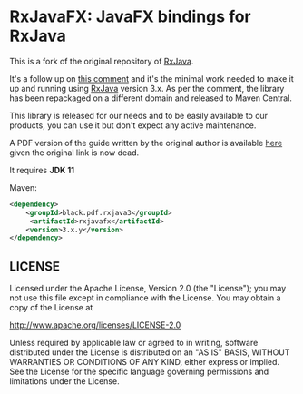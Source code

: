 # RxJavaFX: JavaFX bindings for RxJava

This is a fork of the original repository of [RxJava](https://github.com/ReactiveX/RxJava).

It's a follow up on [this comment](https://github.com/ReactiveX/RxJavaFX/pull/94#issuecomment-908499509) and it's the minimal work needed to make it up and running using [RxJava](https://github.com/ReactiveX/RxJava) version 3.x. As per the comment, the library has been repackaged on a different domain and released to Maven Central.

This library is released for our needs and to be easily available to our products, you can use it but don't expect any active maintenance.

A PDF version of the guide written by the original author is available [here](src/docs/rxjavafx-guide.pdf) given the original link is now dead.

It requires **JDK 11**

Maven:

```xml
<dependency>
    <groupId>black.pdf.rxjava3</groupId>
	 <artifactId>rxjavafx</artifactId>
    <version>3.x.y</version>
</dependency>
```
 
## LICENSE

Licensed under the Apache License, Version 2.0 (the "License");
you may not use this file except in compliance with the License.
You may obtain a copy of the License at

<http://www.apache.org/licenses/LICENSE-2.0>

Unless required by applicable law or agreed to in writing, software
distributed under the License is distributed on an "AS IS" BASIS,
WITHOUT WARRANTIES OR CONDITIONS OF ANY KIND, either express or implied.
See the License for the specific language governing permissions and
limitations under the License.

